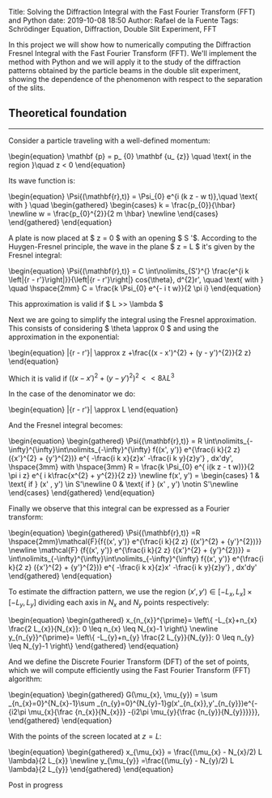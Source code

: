 Title: Solving the Diffraction Integral with the Fast Fourier Transform (FFT) and Python
date: 2019-10-08 18:50
Author: Rafael de la Fuente
Tags: Schrödinger Equation, Diffraction, Double Slit Experiment, FFT

In this project we will show how to numerically computing the Diffraction Fresnel Integral with the Fast Fourier Transform (FFT). We'll implement the method with Python and we will apply it to the study of the diffraction patterns obtained by the particle beams in the double slit experiment, showing the dependence of the phenomenon with respect to the separation of the slits.

## Theoretical foundation
---

Consider a particle traveling with a well-defined momentum: 

\begin{equation}
 \mathbf {p} = p_ {0} \mathbf {u_ {z}} \quad  \text{  in the region  }\quad  z < 0
\end{equation}

Its wave function is:

\begin{equation}
\Psi{(\mathbf{r},t)} = \Psi_{0} e^{i (k z - w t)},\quad \text{   with   } \quad
\begin{gathered}
\begin{cases}
 k = \frac{p_{0}}{\hbar} \newline
 w = \frac{p_{0}^{2}}{2 m \hbar} \newline
\end{cases}
\end{gathered}
\end{equation}

A plate is now placed at $ z = 0 $ with an opening $ S '$. According to the Huygen-Fresnel principle, the wave in the plane $ z = L $ it's given by the Fresnel integral:

\begin{equation}
  \Psi{(\mathbf{r},t)} = C \int\nolimits_{S'}^{} \frac{e^{i k \left|{r - r'}\right|}}{\left|{r - r'}\right|} cos{\theta}\,  d^{2}r',
\quad \text{   with   } \quad  \hspace{2mm}
  C =  \frac{k \Psi_{0} e^{- i t w}}{2 \pi i}
\end{equation}

This approximation is valid if $ L >> \lambda $

Next we are going to simplify the integral using the Fresnel approximation.
This consists of considering $ \theta \approx 0 $ and using the approximation in the exponential:

\begin{equation}
|{r - r'}| \approx z +\frac{(x - x')^{2} + (y - y')^{2}}{2 z}
\end{equation}

Which it is valid if $((x - x')^{2} + (y - y')^{2})^{2} << 8 \lambda  L^{3}$

In the case of the denominator we do:

\begin{equation}
|{r - r'}| \approx L
\end{equation}

And the Fresnel integral becomes:

\begin{equation}
\begin{gathered}
\Psi{(\mathbf{r},t)} = R \int\nolimits_{-\infty}^{\infty}\int\nolimits_{-\infty}^{\infty} f{(x', y')}  e^{\frac{i k}{2 z} ({x'}^{2} + {y'}^{2})} e^{ -\frac{i k x}{z}x' -\frac{i k y}{z}y'} \,  dx'dy',
  \hspace{3mm} with \hspace{3mm}
  R =  \frac{k \Psi_{0} e^{ i(k z - t w)}}{2 \pi i z} e^{ i k\frac{x^{2} + y^{2}}{2 z}} \newline
f(x', y') = \begin{cases}
 1 & \text{ if } (x' , y') \in S'\newline
 0 & \text{ if } (x' , y') \notin S'\newline 
\end{cases}
\end{gathered}
\end{equation}

Finally we observe that this integral can be expressed as a Fourier transform:

\begin{equation}
\begin{gathered}
 \Psi{(\mathbf{r},t)} =R   \hspace{2mm}\mathcal{F}\{f{(x', y')}  e^{\frac{i k}{2 z} ({x'}^{2} + {y'}^{2})}\} \newline
\mathcal{F} \{f{(x', y')}  e^{\frac{i k}{2 z} ({x'}^{2} + {y'}^{2})}\} = \int\nolimits_{-\infty}^{\infty}\int\nolimits_{-\infty}^{\infty} f{(x', y')}  e^{\frac{i k}{2 z} ({x'}^{2} + {y'}^{2})} e^{ -\frac{i k x}{z}x' -\frac{i k y}{z}y'} \,  dx'dy'
\end{gathered}
\end{equation}


To estimate the diffraction pattern, we use the region $(x', y') \in [-L_{x},L_{x}] \times [-L_{y},L_{y}]$ dividing each axis in $N_{x}$ and $N_{y}$ points respectively:

<p>\begin{equation}
\begin{gathered}
x_{n_{x}}^{\prime}= \left\{ -L_{x}+n_{x} \frac{2 L_{x}}{N_{x}}: 0 \leq n_{x} \leq N_{x}-1 \right\} \newline
y_{n_{y}}^{\prime}= \left\{ -L_{y}+n_{y} \frac{2 L_{y}}{N_{y}}: 0 \leq n_{y} \leq N_{y}-1 \right\}
\end{gathered}
\end{equation}</p>

And we define the Discrete Fourier Transform (DFT) of the set of points, which we will compute efficiently using the Fast Fourier Transform (FFT) algorithm:

<p>\begin{equation}
\begin{gathered}
  G(\mu_{x}, \mu_{y}) = \sum _{n_{x}=0}^{N_{x}-1}\sum _{n_{y}=0}^{N_{y}-1}g(x'_{n_{x}},y'_{n_{y}})e^{-{i2\pi \mu_{x}{\frac {n_{x}}{N_{x}}} -{i2\pi \mu_{y}{\frac {n_{y}}{N_{y}}}}}},
\end{gathered}
\end{equation}</p>

With the points of the screen located at $z = L$:

\begin{equation}
\begin{gathered}
x_{\mu_{x}}  = \frac{(\mu_{x} - N_{x}/2) L \lambda}{2 L_{x}} \newline
y_{\mu_{y}}  =\frac{(\mu_{y} - N_{y}/2) L \lambda}{2 L_{y}}
\end{gathered}
\end{equation}

Post in progress 